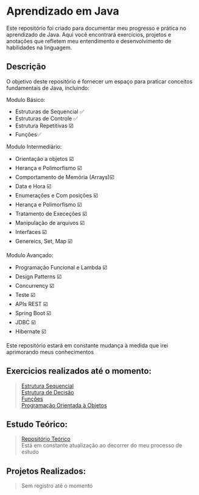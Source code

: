 # Aprendizado em Java

Este repositório foi criado para documentar meu progresso e prática no aprendizado de Java. Aqui você encontrará exercícios, projetos e anotações que refletem meu entendimento e desenvolvimento de habilidades na linguagem.

## Descrição

O objetivo deste repositório é fornecer um espaço para praticar conceitos fundamentais de Java, incluindo:

Modulo Básico:
- Estruturas de Sequencial ✅         
- Estruturas de Controle ✅           
- Estrutura Repetitivas ☑️            
- Funções✅

Modulo Intermediário:                           
- Orientação a objetos ☑️
- Herança e Polimorfismo ☑️            
- Comportamento de Memória (Arrays)☑️ 
- Data e Hora ☑️                        
- Enumerações e Com posições ☑️
- Herança e Polimorfismo ☑️
- Tratamento de Execeções ☑️
- Manipulação de arquivos ☑️
- Interfaces ☑️
- Genereics, Set, Map ☑️

Modulo Avançado:

- Programação Funcional e Lambda ☑️
- Design Patterns ☑️
- Concurrency ☑️
- Teste ☑️
- APIs REST ☑️
- Spring Boot ☑️
- JDBC ☑️
- Hibernate ☑️
  
Este repositório estará em constante mudança à medida que irei aprimorando meus conhecimentos

## Exercicios realizados até o momento:
> [Estrutura Sequencial](NelioAlves/Exercicios/EstruturaSequencial)<br>
> [Estrutura de Decisão](NelioAlves/Exercicios/EstruturaDecisao)<br>
> [Funções](GeekUniversity/Exercicios/funcoes)<br>
> [Programação Orientada à Objetos](NelioAlves/Exercicios/POO)<br>

## Estudo Teórico:

> [Repositório Teórico](https://github.com/FowlerAsch/EstudoTeoricoJava.git)<br>
> Está em constante atualização ao decorrer do meu processo de estudo

## Projetos Realizados:

> Sem registro até o momento



